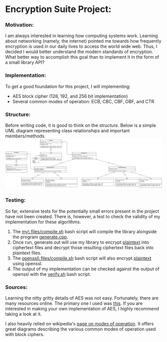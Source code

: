 # Encryption Suite Project:
### Motivation:
I am always interested in learning how computing systems work. 
Learning about networking (namely, the internet) pointed me towards how frequently encryption is used in our daily lives to access the world wide web.
Thus, I decided I would better understand the modern standards of encryption.
What better way to accomplish this goal than to implement it in the form of a small library API?

### Implementation:
To get a good foundation for this project, I will implementing:
* AES block cipher (128, 192, and 256 bit implementation)
* Several common modes of operation: ECB, CBC, CBF, OBF, and CTR


### Structure:
Before writing code, it is good to think on the _structure_.
Below is a simple UML diagram representing class relationships and important members/methods.
![UML](/project%20resources/UML.png)

### Testing:
So far, extensive tests for the potentially small errors present in the project have not been created.
There is, however, a test to check the validity of my implementation for these algorithms.
1. The [my\ files/compile.sh](/testing/my%20files/compile.sh) bash script will compile the library alongside the program [generate.cpp](/testing/my%20files/generate.cpp).
2. Once run, generate.out will use my library to encrypt [plaintext](/testing/plaintext) into ciphertext files and decrypt those resulting ciphertext files back into plaintext files.
3. The [openssl\ files/compile.sh](/testing/openssl%20files/compile.sh) bash script will also encrypt [plaintext](/testing/plaintext) using openssl.
4. The output of my implementation can be checked against the output of openssl with the [verify.sh](/testing/verify.sh) bash script.


### Sources:
Learning the nitty gritty details of AES was not easy.
Fortunately, there are many resources online.
The primary one I used was [this](https://www.samiam.org/rijndael.html).
If you are interested in making your own implementation of AES, I highly recommend taking a look at it.

I also heavily relied on wikipedia's [page on modes of operation](https://en.wikipedia.org/wiki/Block_cipher_mode_of_operation).
It offers great diagrams describing the various common modes of operation used with block ciphers.
